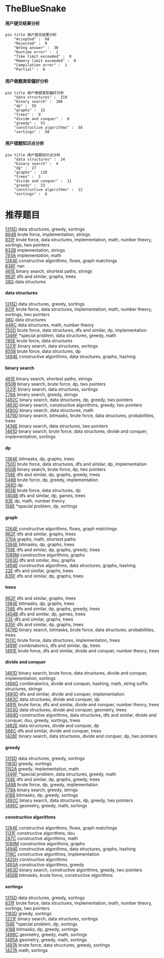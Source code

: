 # TheBlueSnake
<!-- tabs:start -->
#### **用户提交结果分析**

```mermaid
pie title 用户提交结果分析
    "Accepted" :  68
    "Rejected" :  0
    "Wrong answer" :  30
    "Runtime error" :  1
    "Time limit exceeded" :  0
    "Memory limit exceeded" :  0
    "Compilation error" :  1
    "Partial" :  0
```
#### **用户做题类型偏好分析**

```mermaid
pie title 用户做题类型偏好分析
    "data structures" :  219
    "binary search" :  206
    "dp" :  59
    "graphs" :  15
    "trees" :  9
    "divide and conquer" :  0
    "greedy" :  53
    "constructive algorithms" :  58
    "sortings" :  50
```
#### **用户错题知识点分析**

```mermaid
pie title 用户错题知识点分析
    "data structures" :  24
    "binary search" :  4
    "dp" :  27
    "graphs" :  110
    "trees" :  3
    "divide and conquer" :  11
    "greedy" :  23
    "constructive algorithms" :  12
    "sortings" :  6
```
<!-- tabs:end -->
# 推荐题目
[1315D](https://codeforces.com/contest/1315/problem/D)		data structures,
                        greedy,
                        sortings		  
[864B](http://codeforces.com/problemset/problem/864/B)		brute force,
                        implementation,
                        strings		  
[831F](https://codeforces.com/contest/831/problem/F)		brute force,
                        data structures,
                        implementation,
                        math,
                        number theory,
                        sortings,
                        two pointers		  
[832B](http://codeforces.com/problemset/problem/832/B)		implementation,
                        strings		  
[793A](http://codeforces.com/problemset/problem/793/A)		implementation,
                        math		  
[1264E](http://codeforces.com/problemset/problem/1264/E)		constructive algorithms,
                        flows,
                        graph matchings		  
[838F](http://codeforces.com/problemset/problem/838/F)		nan		  
[461E](http://codeforces.com/problemset/problem/461/E)		binary search,
                        shortest paths,
                        strings		  
[962F](http://codeforces.com/problemset/problem/962/F)		dfs and similar,
                        graphs,
                        trees		  
[38G](http://codeforces.com/problemset/problem/38/G)		data structures		  
<!-- tabs:start -->
#### **data structures**
[1315D](https://codeforces.com/contest/1315/problem/D)		data structures,
                        greedy,
                        sortings		  
[831F](https://codeforces.com/contest/831/problem/F)		brute force,
                        data structures,
                        implementation,
                        math,
                        number theory,
                        sortings,
                        two pointers		  
[38G](http://codeforces.com/problemset/problem/38/G)		data structures		  
[446C](http://codeforces.com/problemset/problem/446/C)		data structures,
                        math,
                        number theory		  
[750D](http://codeforces.com/problemset/problem/750/D)		brute force,
                        data structures,
                        dfs and similar,
                        dp,
                        implementation		  
[1346F](http://codeforces.com/problemset/problem/1346/F)		*special problem,
                        data structures,
                        greedy,
                        math		  
[785E](http://codeforces.com/problemset/problem/785/E)		brute force,
                        data structures		  
[1221F](http://codeforces.com/problemset/problem/1221/F)		binary search,
                        data structures,
                        sortings		  
[855B](http://codeforces.com/problemset/problem/855/B)		brute force,
                        data structures,
                        dp		  
[1494E](http://codeforces.com/problemset/problem/1494/E)		constructive algorithms,
                        data structures,
                        graphs,
                        hashing		  
#### **binary search**
[461E](http://codeforces.com/problemset/problem/461/E)		binary search,
                        shortest paths,
                        strings		  
[650B](http://codeforces.com/problemset/problem/650/B)		binary search,
                        brute force,
                        dp,
                        two pointers		  
[1221F](http://codeforces.com/problemset/problem/1221/F)		binary search,
                        data structures,
                        sortings		  
[778A](http://codeforces.com/problemset/problem/778/A)		binary search,
                        greedy,
                        strings		  
[1492C](http://codeforces.com/problemset/problem/1492/C)		binary search,
                        data structures,
                        dp,
                        greedy,
                        two pointers		  
[1463D](http://codeforces.com/problemset/problem/1463/D)		binary search,
                        constructive algorithms,
                        greedy,
                        two pointers		  
[1490G](http://codeforces.com/problemset/problem/1490/G)		binary search,
                        data structures,
                        math		  
[1479D](http://codeforces.com/problemset/problem/1479/D)		binary search,
                        bitmasks,
                        brute force,
                        data structures,
                        probabilities,
                        trees		  
[1436E](http://codeforces.com/problemset/problem/1436/E)		binary search,
                        data structures,
                        two pointers		  
[1461D](http://codeforces.com/problemset/problem/1461/D)		binary search,
                        brute force,
                        data structures,
                        divide and conquer,
                        implementation,
                        sortings		  
#### **dp**
[1384E](https://codeforces.com/contest/1384/problem/E)		bitmasks,
                        dp,
                        graphs,
                        trees		  
[750D](http://codeforces.com/problemset/problem/750/D)		brute force,
                        data structures,
                        dfs and similar,
                        dp,
                        implementation		  
[650B](http://codeforces.com/problemset/problem/650/B)		binary search,
                        brute force,
                        dp,
                        two pointers		  
[758E](http://codeforces.com/problemset/problem/758/E)		dfs and similar,
                        dp,
                        graphs,
                        greedy,
                        trees		  
[548B](http://codeforces.com/problemset/problem/548/B)		brute force,
                        dp,
                        greedy,
                        implementation		  
[268D](http://codeforces.com/problemset/problem/268/D)		dp		  
[855B](http://codeforces.com/problemset/problem/855/B)		brute force,
                        data structures,
                        dp		  
[1404B](http://codeforces.com/problemset/problem/1404/B)		dfs and similar,
                        dp,
                        games,
                        trees		  
[93E](http://codeforces.com/problemset/problem/93/E)		dp,
                        math,
                        number theory		  
[158E](http://codeforces.com/problemset/problem/158/E)		*special problem,
                        dp,
                        sortings		  
#### **graph**
[1264E](http://codeforces.com/problemset/problem/1264/E)		constructive algorithms,
                        flows,
                        graph matchings		  
[962F](http://codeforces.com/problemset/problem/962/F)		dfs and similar,
                        graphs,
                        trees		  
[370A](http://codeforces.com/problemset/problem/370/A)		graphs,
                        math,
                        shortest paths		  
[1384E](https://codeforces.com/contest/1384/problem/E)		bitmasks,
                        dp,
                        graphs,
                        trees		  
[758E](http://codeforces.com/problemset/problem/758/E)		dfs and similar,
                        dp,
                        graphs,
                        greedy,
                        trees		  
[1089M](http://codeforces.com/problemset/problem/1089/M)		constructive algorithms,
                        graphs		  
[1263D](http://codeforces.com/problemset/problem/1263/D)		dfs and similar,
                        dsu,
                        graphs		  
[1494E](http://codeforces.com/problemset/problem/1494/E)		constructive algorithms,
                        data structures,
                        graphs,
                        hashing		  
[22E](http://codeforces.com/problemset/problem/22/E)		dfs and similar,
                        graphs,
                        trees		  
[835F](http://codeforces.com/problemset/problem/835/F)		dfs and similar,
                        dp,
                        graphs,
                        trees		  
#### **trees**
[962F](http://codeforces.com/problemset/problem/962/F)		dfs and similar,
                        graphs,
                        trees		  
[1384E](https://codeforces.com/contest/1384/problem/E)		bitmasks,
                        dp,
                        graphs,
                        trees		  
[758E](http://codeforces.com/problemset/problem/758/E)		dfs and similar,
                        dp,
                        graphs,
                        greedy,
                        trees		  
[1404B](http://codeforces.com/problemset/problem/1404/B)		dfs and similar,
                        dp,
                        games,
                        trees		  
[22E](http://codeforces.com/problemset/problem/22/E)		dfs and similar,
                        graphs,
                        trees		  
[835F](http://codeforces.com/problemset/problem/835/F)		dfs and similar,
                        dp,
                        graphs,
                        trees		  
[1479D](http://codeforces.com/problemset/problem/1479/D)		binary search,
                        bitmasks,
                        brute force,
                        data structures,
                        probabilities,
                        trees		  
[1511C](http://codeforces.com/problemset/problem/1511/C)		brute force,
                        data structures,
                        implementation,
                        trees		  
[1499F](http://codeforces.com/problemset/problem/1499/F)		combinatorics,
                        dfs and similar,
                        dp,
                        trees		  
[1491E](http://codeforces.com/problemset/problem/1491/E)		brute force,
                        dfs and similar,
                        divide and conquer,
                        number theory,
                        trees		  
#### **divide and conquer**
[1461D](http://codeforces.com/problemset/problem/1461/D)		binary search,
                        brute force,
                        data structures,
                        divide and conquer,
                        implementation,
                        sortings		  
[1466G](http://codeforces.com/problemset/problem/1466/G)		combinatorics,
                        divide and conquer,
                        hashing,
                        math,
                        string suffix structures,
                        strings		  
[1490D](http://codeforces.com/problemset/problem/1490/D)		dfs and similar,
                        divide and conquer,
                        implementation		  
[1483C](https://codeforces.com/contest/1483/problem/C)		data structures,
                        divide and conquer,
                        dp		  
[1491E](http://codeforces.com/problemset/problem/1491/E)		brute force,
                        dfs and similar,
                        divide and conquer,
                        number theory,
                        trees		  
[1303G](http://codeforces.com/problemset/problem/1303/G)		data structures,
                        divide and conquer,
                        geometry,
                        trees		  
[1494D](http://codeforces.com/problemset/problem/1494/D)		constructive algorithms,
                        data structures,
                        dfs and similar,
                        divide and conquer,
                        dsu,
                        greedy,
                        sortings,
                        trees		  
[1482E](http://codeforces.com/problemset/problem/1482/E)		data structures,
                        divide and conquer,
                        dp		  
[566C](http://codeforces.com/problemset/problem/566/C)		dfs and similar,
                        divide and conquer,
                        trees		  
[1428F](http://codeforces.com/problemset/problem/1428/F)		binary search,
                        data structures,
                        divide and conquer,
                        dp,
                        two pointers		  
#### **greedy**
[1315D](https://codeforces.com/contest/1315/problem/D)		data structures,
                        greedy,
                        sortings		  
[1183D](http://codeforces.com/problemset/problem/1183/D)		greedy,
                        sortings		  
[1152A](http://codeforces.com/problemset/problem/1152/A)		greedy,
                        implementation,
                        math		  
[1346F](http://codeforces.com/problemset/problem/1346/F)		*special problem,
                        data structures,
                        greedy,
                        math		  
[758E](http://codeforces.com/problemset/problem/758/E)		dfs and similar,
                        dp,
                        graphs,
                        greedy,
                        trees		  
[548B](http://codeforces.com/problemset/problem/548/B)		brute force,
                        dp,
                        greedy,
                        implementation		  
[778A](http://codeforces.com/problemset/problem/778/A)		binary search,
                        greedy,
                        strings		  
[418B](https://codeforces.com/contest/418/problem/B)		bitmasks,
                        dp,
                        greedy,
                        sortings		  
[1492C](http://codeforces.com/problemset/problem/1492/C)		binary search,
                        data structures,
                        dp,
                        greedy,
                        two pointers		  
[1496C](https://codeforces.com/contest/1496/problem/C)		geometry,
                        greedy,
                        math,
                        sortings		  
#### **constructive algorithms**
[1264E](http://codeforces.com/problemset/problem/1264/E)		constructive algorithms,
                        flows,
                        graph matchings		  
[1131F](http://codeforces.com/problemset/problem/1131/F)		constructive algorithms,
                        dsu		  
[287C](https://codeforces.com/contest/287/problem/C)		constructive algorithms,
                        math		  
[1089M](http://codeforces.com/problemset/problem/1089/M)		constructive algorithms,
                        graphs		  
[1494E](http://codeforces.com/problemset/problem/1494/E)		constructive algorithms,
                        data structures,
                        graphs,
                        hashing		  
[1118C](http://codeforces.com/problemset/problem/1118/C)		constructive algorithms,
                        implementation		  
[1425H](http://codeforces.com/problemset/problem/1425/H)		constructive algorithms		  
[1493A](http://codeforces.com/problemset/problem/1493/A)		constructive algorithms,
                        greedy		  
[1463D](http://codeforces.com/problemset/problem/1463/D)		binary search,
                        constructive algorithms,
                        greedy,
                        two pointers		  
[1456B](https://codeforces.com/contest/1456/problem/B)		bitmasks,
                        brute force,
                        constructive algorithms		  
#### **sortings**
[1315D](https://codeforces.com/contest/1315/problem/D)		data structures,
                        greedy,
                        sortings		  
[831F](https://codeforces.com/contest/831/problem/F)		brute force,
                        data structures,
                        implementation,
                        math,
                        number theory,
                        sortings,
                        two pointers		  
[1183D](http://codeforces.com/problemset/problem/1183/D)		greedy,
                        sortings		  
[1221F](http://codeforces.com/problemset/problem/1221/F)		binary search,
                        data structures,
                        sortings		  
[158E](http://codeforces.com/problemset/problem/158/E)		*special problem,
                        dp,
                        sortings		  
[418B](https://codeforces.com/contest/418/problem/B)		bitmasks,
                        dp,
                        greedy,
                        sortings		  
[1496C](https://codeforces.com/contest/1496/problem/C)		geometry,
                        greedy,
                        math,
                        sortings		  
[1495A](http://codeforces.com/problemset/problem/1495/A)		geometry,
                        greedy,
                        math,
                        sortings		  
[1497A](http://codeforces.com/problemset/problem/1497/A)		brute force,
                        data structures,
                        greedy,
                        sortings		  
[1427A](http://codeforces.com/problemset/problem/1427/A)		math,
                        sortings		  
<!-- tabs:end -->
